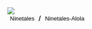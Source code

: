 <h1 id="monname"> </h1><br>
<img id="monpic" src="https://www.smogon.com/dex/media/sprites/xy/pikachu.gif">
<br>
<b><button onclick="switchForm('ninetales')" style="background:none;border:none;">Ninetales</button> / <button onclick="switchForm('ninetales-alola')" style="background:none;border:none;">Ninetales-Alola</button></b>

<script>
  import {pokedex} from 'src/data.js';
  var id = "ninetales";
  document.getElementById("monname").innerHTML = "owo";
  document.getElementById('monpic').src='https://www.smogon.com/dex/media/sprites/xy/' + id + '.gif';
  
  
  function switchForm(form) {
    document.getElementById('monpic').src='https://www.smogon.com/dex/media/sprites/xy/' + form + '.gif';
  }
</script>
